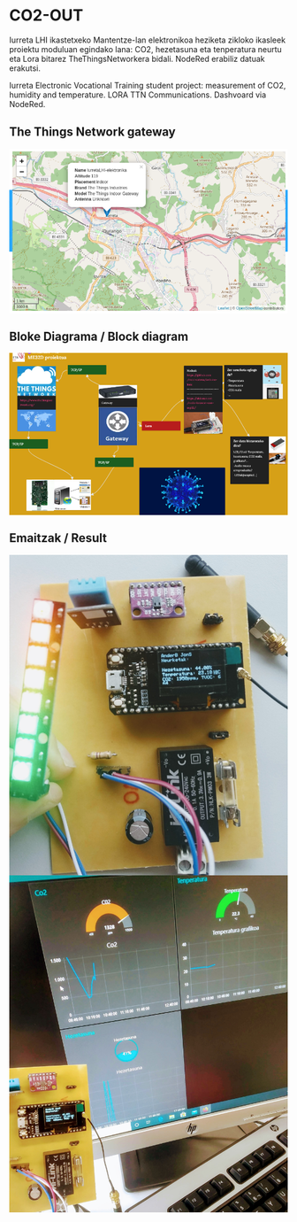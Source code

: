 # CO2-OUT
Iurreta LHI ikastetxeko Mantentze-lan elektronikoa heziketa zikloko ikasleek proiektu moduluan egindako lana: CO2, hezetasuna eta tenperatura neurtu eta Lora bitarez TheThingsNetworkera bidali. NodeRed erabiliz datuak erakutsi.

Iurreta Electronic Vocational Training student project: measurement of CO2, humidity and temperature. LORA TTN Communications. Dashvoard via NodeRed.

## The Things Network gateway

<img src="./mapa.png"  style="max-width:100%;width:auto;height:auto;" ALIGN=MIDDLE>


## Bloke Diagrama / Block diagram 

<img src="./eskema.png" style="max-width:100%;width:auto;height:auto;" ALIGN=MIDDLE>

## Emaitzak / Result
<img src="./plaka.jpeg" ALIGN=LEFT style="max-width:100%;width:auto;height:auto;">
<img src="./plakaNode.jpeg" ALIGN=RIGHT style="max-width:100%;width:auto;height:auto;" >
